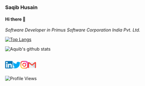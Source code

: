 ### Saqib Husain

#### Hi there 👋
<p>
  <em>
    Software Developer in Primus Software Corporation India Pvt. Ltd.
  </em>  
</p>

[![Top Langs](https://github-readme-stats.vercel.app/api/top-langs/?username=husainsaqib56)](https://github.com/anuraghazra/github-readme-stats)

![Aquib's github stats](https://github-readme-stats.vercel.app/api?username=husainsaqib56&show_icons=true&hide_border=true)

<br>

  <a href="https://www.linkedin.com/in/husainsaqib56/">
    <img align="left" alt="Saqib Husain | Linkedin" width="24px" src="https://github.com/husainsaqib56/husainsaqib56/blob/master/Assets/Linkedin.svg" />
  </a>
  <a href="https://twitter.com/husainsaqib56">
    <img align="left" alt="Saqib Husain | Twitter" width="26px" src="https://github.com/husainsaqib56/husainsaqib56/blob/master/Assets/Twitter.svg" />
  </a>
  <a href="https://www.instagram.com/jerry_4_you/?hl=en">
    <img align="left" alt="Saqib Husain | Instagram" width="24px" src="https://github.com/husainsaqib56/husainsaqib56/blob/master/Assets/Instagram.svg" />
  </a>
  <a href="mailto:husainsaqib56@gmail.com">
    <img align="left" alt="Saqib Husain | Gmail" width="26px" src="https://github.com/husainsaqib56/husainsaqib56/blob/master/Assets/Gmail.svg" />
  </a>
  <br>
  <br>
  
  
  
   ![Profile Views](https://komarev.com/ghpvc/?username=husainsaqib56&color=green)
